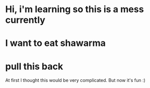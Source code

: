 # Hi, i'm learning so this is a mess currently

# I want to eat shawarma

# pull this back

At first I thought this would be very complicated. But now it's fun :)
